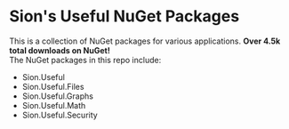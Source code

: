 # Sion's Useful NuGet Packages

This is a collection of NuGet packages for various applications. **Over 4.5k total downloads on NuGet!** <br>
The NuGet packages in this repo include:

- Sion.Useful
- Sion.Useful.Files
- Sion.Useful.Graphs
- Sion.Useful.Math
- Sion.Useful.Security
